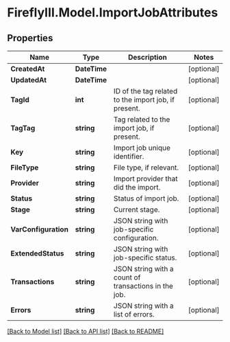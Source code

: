 # FireflyIII.Model.ImportJobAttributes

## Properties

Name | Type | Description | Notes
------------ | ------------- | ------------- | -------------
**CreatedAt** | **DateTime** |  | [optional] 
**UpdatedAt** | **DateTime** |  | [optional] 
**TagId** | **int** | ID of the tag related to the import job, if present. | [optional] 
**TagTag** | **string** | Tag related to the import job, if present. | [optional] 
**Key** | **string** | Import job unique identifier. | [optional] 
**FileType** | **string** | File type, if relevant. | [optional] 
**Provider** | **string** | Import provider that did the import. | [optional] 
**Status** | **string** | Status of import job. | [optional] 
**Stage** | **string** | Current stage. | [optional] 
**VarConfiguration** | **string** | JSON string with job-specific configuration. | [optional] 
**ExtendedStatus** | **string** | JSON string with job-specific status. | [optional] 
**Transactions** | **string** | JSON string with a count of transactions in the job. | [optional] 
**Errors** | **string** | JSON string with a list of errors. | [optional] 

[[Back to Model list]](../README.md#documentation-for-models) [[Back to API list]](../README.md#documentation-for-api-endpoints) [[Back to README]](../README.md)

